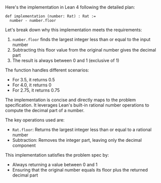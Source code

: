 Here's the implementation in Lean 4 following the detailed plan:

```lean
def implementation (number: Rat) : Rat :=
  number - number.floor
```

Let's break down why this implementation meets the requirements:

1. `number.floor` finds the largest integer less than or equal to the input number
2. Subtracting this floor value from the original number gives the decimal part
3. The result is always between 0 and 1 (exclusive of 1)

The function handles different scenarios:
- For 3.5, it returns 0.5
- For 4.0, it returns 0
- For 2.75, it returns 0.75

The implementation is concise and directly maps to the problem specification. It leverages Lean's built-in rational number operations to compute the decimal part of a number.

The key operations used are:
- `Rat.floor`: Returns the largest integer less than or equal to a rational number
- Subtraction: Removes the integer part, leaving only the decimal component

This implementation satisfies the problem spec by:
- Always returning a value between 0 and 1
- Ensuring that the original number equals its floor plus the returned decimal part